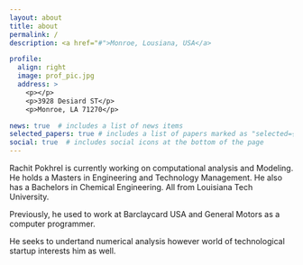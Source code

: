 ```yaml
---
layout: about
title: about
permalink: /
description: <a href="#">Monroe, Lousiana, USA</a>

profile:
  align: right
  image: prof_pic.jpg
  address: >
    <p></p>
    <p>3928 Desiard ST</p>
    <p>Monroe, LA 71270</p>

news: true  # includes a list of news items
selected_papers: true # includes a list of papers marked as "selected={true}"
social: true  # includes social icons at the bottom of the page
---
```


Rachit Pokhrel is currently working on computational analysis and Modeling. He holds a Masters in Engineering and Technology Management. He also has a Bachelors in Chemical Engineering. All from Louisiana Tech University.

Previously, he used to work at Barclaycard USA and General Motors as a computer programmer.

He seeks to undertand numerical analysis however world of technological startup interests him as well.